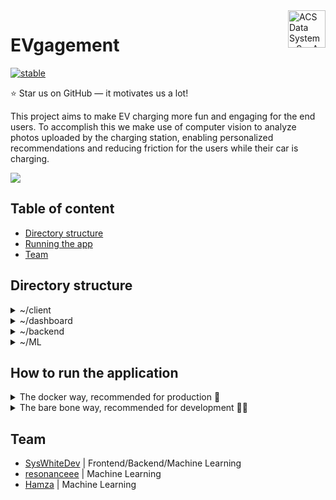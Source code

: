 <a href="https://www.vmware.com/">
    <img src="https://companieslogo.com/img/orig/VMW_BIG.D-de339fb7.png?t=1649106385" alt="ACS Data Systems S.p.A. logo" title="ACS Data Systems S.p.A." align="right" height="60" />
</a>

# EVgagement

[![stable](https://github.com/SysWhiteDev/VMwareCarAnalysis/actions/workflows/StableTestingWorkflow.yml/badge.svg?branch=main)](https://github.com/SysWhiteDev/VMwareCarAnalysis/actions/workflows/StableTestingWorkflow.yml)

⭐ Star us on GitHub — it motivates us a lot!

This project aims to make EV charging more fun and engaging for the end users.
To accomplish this we make use of computer vision to analyze photos uploaded by the charging station, enabling personalized recommendations and reducing friction for the users while their car is charging.
<br>

<img src="https://www.vdr.one/wp-content/uploads/2015/10/vmware-banner.png">

## Table of content

- [Directory structure](#directory-structure)
- [Running the app](#how-to-run-the-application)
- [Team](#team)

## Directory structure

<details>
<summary>~/client</summary>
All the needed files to run the client.
</details>

<details>
<summary>~/dashboard</summary>
All the needed files to run the admin dashboard.
</details>

<details>
<summary>~/backend</summary>
The "brain" of the frontend, it manages authentication and viewer syncronization.
</details>

<details>
<summary>~/ML</summary>
The part of the software that takes care of analyzing the footage sent by the various clients.
</details>

## How to run the application
<details>
  <summary>The docker way, recommended for production 🐳</summary>
  <br>
  <b>Step 1</b>: Install docker engine<br/>
  First of all you need docker engine installed on your machine, you can install it by following the instructions on the official <a href="https://docs.docker.com/engine/install/" target="_blank">Docker website</a><br><br>
    
  <b>Step 2</b>: Clone the repository to your machine<br/>
  ```bash
  git clone https://github.com/SysWhiteDev/VMwareCarAnalysis.git
  ```
  <b>Step 3</b>: Navigate to the repository directory<br/>
  ```bash
  cd VMwareCarAnalysis
  ```
  <b>Step 4</b>: Spin docker compose up<br/>
  ```bash
  docker compose up
  ```
  <b>DONE!</b> the app frontend will be running on port 3000.<br/>
</details>

<details>
  <summary>The bare bone way, recommended for development 🧑‍💻</summary><br>
  <b>NOTE: This is the process for a debian based system</b><br><br>

  <b>Step 1</b>: Clone the repository to your machine<br/>
  ```bash
  git clone https://github.com/SysWhiteDev/VMwareCarAnalysis.git
  ```
  <b>Step 2</b>: Navigate to the repository directory<br/>
  ```bash
  cd VMwareCarAnalysis
  ```
  <b>Step 3</b>: Install MySQL server
  ```bash
  sudo apt-get update
  sudo apt-get install mysql-server
  ```
  <b>Step 3</b>: Configure MySQL Instances
  1. Create configuration File for First instance (port 3306)
  ```bash
  sudo nano /etc/mysql/mysql.conf.d/mysqld1.cnf
  ```
  2. Add the following configuration inside the file
  ```
  [mysqld1]
  port = 3306
  datadir = /var/lib/mysql3306
  socket = /var/run/mysqld/mysqld3306.sock
  ```
  3. Create configuration File for Second instance (port 3307)
  ```bash
  sudo nano /etc/mysql/mysql.conf.d/mysqld2.cnf
  ```
  4. Add the following configuration inside the file
  ```
  [mysqld2]
  port = 3307
  datadir = /var/lib/mysql3307
  socket = /var/run/mysqld/mysqld3307.sock
  ```
  5. Create Data Directories
  ```
  sudo mkdir /var/lib/mysql3306
  sudo mkdir /var/lib/mysql3307
  ```
  6. Initialize MySQL Data Directories
  ```
  sudo mysqld --initialize --datadir=/var/lib/mysql3306 --user=mysql
  sudo mysqld --initialize --datadir=/var/lib/mysql3307 --user=mysql
  ```
  7. Start MySQL Instances
  ```
  sudo service mysql start --socket=/var/run/mysqld/mysqld3306.sock --port=3306 --pid-file=/var/run/mysqld/mysqld3306.pid
  sudo service mysql start --socket=/var/run/mysqld/mysqld3307.sock --port=3307 --pid-file=/var/run/mysqld/mysqld3307.pid
  ```
  8. Configure the first instance (port 3306)
  ```bash
  sudo mysql -S /var/run/mysqld/mysqld3306.sock -P 3306 -u root -p
  ```
  ```
  CREATE USER 'vmware'@'localhost' IDENTIFIED BY 'vmware';
  CREATE DATABASE IF NOT EXISTS `backend-db`;
  GRANT ALL PRIVILEGES ON `backend-db`.* TO 'vmware'@'localhost';
  FLUSH PRIVILEGES;
  USE `backend-db`;
  SOURCE ./backend/migrations/base.sql;
  exit
  ```
  9. Configure the second instance (port 3307)
  ```bash
  sudo mysql -S /var/run/mysqld/mysqld3307.sock -P 3307 -u root -p
  ```
  ```
  CREATE USER 'vmware'@'localhost' IDENTIFIED BY 'vmware';
  CREATE DATABASE IF NOT EXISTS `ml-db`;
  GRANT ALL PRIVILEGES ON `ml-db`.* TO 'vmware'@'localhost';
  FLUSH PRIVILEGES;
  USE `ml-db`;
  SOURCE ./ML/migrations/base.sql;
  exit
  ```
  <b>Step 4</b>: Install ffmpeg<br/>
  1. Install ffmpeg package
  ```bash
  sudo apt-get install ffmpeg
  ```
  2. Verify the installation
  ```bash
  ffmpeg -version
  ```
  <b>Step 5</b>: Start the services in dev mode<br/>
  - Open 3 different terminals

  <b>Terminal 1</b> (backend)<br>
  1. Move into the backend directory
  ```bash
  cd ./backend
  ```
  2. Install the node modules
  ```bash
  npm ci
  ```
  3. Run the server in dev mode
  ```bash
  npm run dev
  ```
  <b>Terminal 2</b> (ML)<br>
  1. Move into the backend directory
  ```bash
  cd ./ML
  ```
  2. Install the node modules
  ```bash
  npm ci
  ```
  3. Run the server in dev mode
  ```bash
  npm run dev
  ```
  <b>Terminal 3</b> (frontend)<br>
  1. Move into the backend directory
  ```bash
  cd ./frontend
  ```
  2. Install the node modules
  ```bash
  npm ci
  ```
  3. Run the server in dev mode
  ```bash
  npm run dev
  ```
<b>DONE!</b> with this setup, the application will automatically refresh when the code changes, the app frontend will be running on port 3000.<br/>
</details>

## Team
- [SysWhiteDev](https://github.com/syswhitedev) | Frontend/Backend/Machine Learning
- [resonanceee](https://github.com/resonanceee) | Machine Learning
- [Hamza](https://github.com/Hamza5955) | Machine Learning

